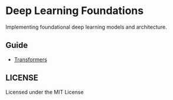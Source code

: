# Deep Learning Foundations
Implementing foundational deep learning models and architecture.


## Guide
- [Transformers](/transformers/transformer.ipynb)

## LICENSE
Licensed under the MIT License
